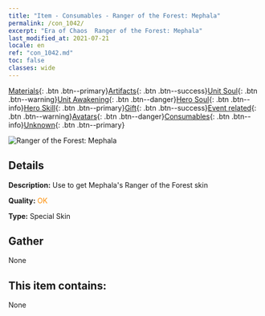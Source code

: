 ```yaml
---
title: "Item - Consumables - Ranger of the Forest: Mephala"
permalink: /con_1042/
excerpt: "Era of Chaos  Ranger of the Forest: Mephala"
last_modified_at: 2021-07-21
locale: en
ref: "con_1042.md"
toc: false
classes: wide
---
```

 [Materials](/Items/){: .btn .btn--primary}[Artifacts](/Items/Artifacts/){: .btn .btn--success}[Unit Soul](/Items/UnitSoul/){: .btn .btn--warning}[Unit Awakening](/Items/UnitAwakening/){: .btn .btn--danger}[Hero Soul](/Items/HeroSoul/){: .btn .btn--info}[Hero Skill](/Items/HeroSkill/){: .btn .btn--primary}[Gift](/Items/Gift/){: .btn .btn--success}[Event related](/Items/Events/){: .btn .btn--warning}[Avatars](/Items/Avatars/){: .btn .btn--danger}[Consumables](/Items/Consumables/){: .btn .btn--info}[Unknown](/Items/Unknown/){: .btn .btn--primary}

 ![Ranger of the Forest: Mephala](/images/h/h_Mephala5.jpg)

## Details
 **Description:** Use to get Mephala's Ranger of the Forest skin

 **Quality:** <span style="color: #FF8C00">OK</span>

 **Type:** Special Skin

## Gather

  None

## This item contains:

  None


